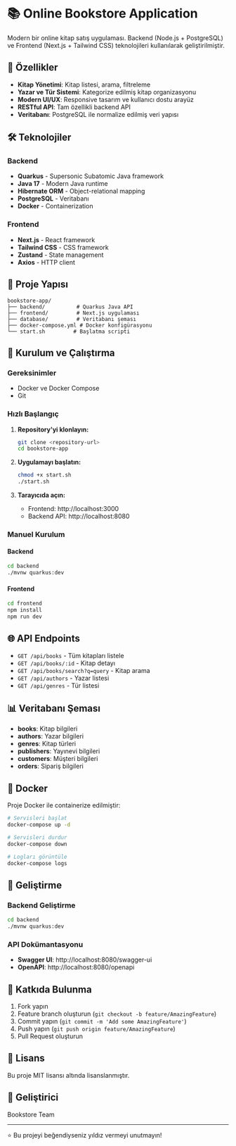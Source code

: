 # 📚 Online Bookstore Application

Modern bir online kitap satış uygulaması. Backend (Node.js + PostgreSQL) ve Frontend (Next.js + Tailwind CSS) teknolojileri kullanılarak geliştirilmiştir.

## 🚀 Özellikler

- **Kitap Yönetimi**: Kitap listesi, arama, filtreleme
- **Yazar ve Tür Sistemi**: Kategorize edilmiş kitap organizasyonu
- **Modern UI/UX**: Responsive tasarım ve kullanıcı dostu arayüz
- **RESTful API**: Tam özellikli backend API
- **Veritabanı**: PostgreSQL ile normalize edilmiş veri yapısı

## 🛠️ Teknolojiler

### Backend
- **Quarkus** - Supersonic Subatomic Java framework
- **Java 17** - Modern Java runtime
- **Hibernate ORM** - Object-relational mapping
- **PostgreSQL** - Veritabanı
- **Docker** - Containerization

### Frontend
- **Next.js** - React framework
- **Tailwind CSS** - CSS framework
- **Zustand** - State management
- **Axios** - HTTP client

## 📁 Proje Yapısı

```
bookstore-app/
├── backend/          # Quarkus Java API
├── frontend/         # Next.js uygulaması
├── database/         # Veritabanı şeması
├── docker-compose.yml # Docker konfigürasyonu
└── start.sh         # Başlatma scripti
```

## 🚀 Kurulum ve Çalıştırma

### Gereksinimler
- Docker ve Docker Compose
- Git

### Hızlı Başlangıç

1. **Repository'yi klonlayın:**
   ```bash
   git clone <repository-url>
   cd bookstore-app
   ```

2. **Uygulamayı başlatın:**
   ```bash
   chmod +x start.sh
   ./start.sh
   ```

3. **Tarayıcıda açın:**
   - Frontend: http://localhost:3000
   - Backend API: http://localhost:8080

### Manuel Kurulum

#### Backend
```bash
cd backend
./mvnw quarkus:dev
```

#### Frontend
```bash
cd frontend
npm install
npm run dev
```

## 🌐 API Endpoints

- `GET /api/books` - Tüm kitapları listele
- `GET /api/books/:id` - Kitap detayı
- `GET /api/books/search?q=query` - Kitap arama
- `GET /api/authors` - Yazar listesi
- `GET /api/genres` - Tür listesi

## 📊 Veritabanı Şeması

- **books**: Kitap bilgileri
- **authors**: Yazar bilgileri
- **genres**: Kitap türleri
- **publishers**: Yayınevi bilgileri
- **customers**: Müşteri bilgileri
- **orders**: Sipariş bilgileri

## 🐳 Docker

Proje Docker ile containerize edilmiştir:

```bash
# Servisleri başlat
docker-compose up -d

# Servisleri durdur
docker-compose down

# Logları görüntüle
docker-compose logs
```

## 🔧 Geliştirme

### Backend Geliştirme
```bash
cd backend
./mvnw quarkus:dev
```

### API Dokümantasyonu
- **Swagger UI**: http://localhost:8080/swagger-ui
- **OpenAPI**: http://localhost:8080/openapi

## 🤝 Katkıda Bulunma

1. Fork yapın
2. Feature branch oluşturun (`git checkout -b feature/AmazingFeature`)
3. Commit yapın (`git commit -m 'Add some AmazingFeature'`)
4. Push yapın (`git push origin feature/AmazingFeature`)
5. Pull Request oluşturun

## 📝 Lisans

Bu proje MIT lisansı altında lisanslanmıştır.

## 👥 Geliştirici

Bookstore Team

---

⭐ Bu projeyi beğendiyseniz yıldız vermeyi unutmayın!
